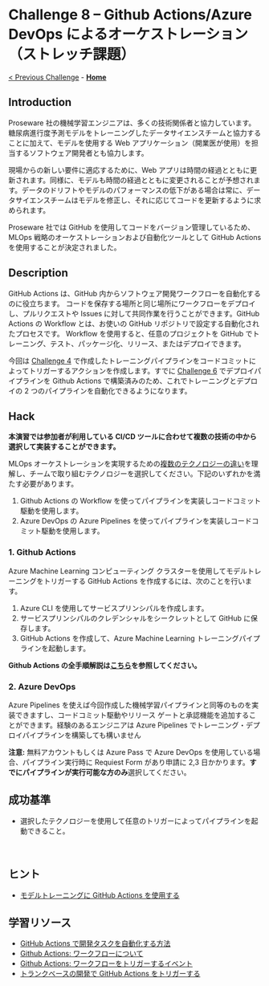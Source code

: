 # Challenge 8 – Github Actions/Azure DevOps によるオーケストレーション（ストレッチ課題）

[< Previous Challenge](./Challenge-07.md) - **[Home](./README.md)**

## Introduction
Proseware 社の機械学習エンジニアは、多くの技術関係者と協力しています。糖尿病進行度予測モデルをトレーニングしたデータサイエンスチームと協力することに加えて、モデルを使用する Web アプリケーション（開業医が使用）を担当するソフトウェア開発者とも協力します。

現場からの新しい要件に適応するために、Web アプリは時間の経過とともに更新されます。同様に、モデルも時間の経過とともに変更されることが予想されます。データのドリフトやモデルのパフォーマンスの低下がある場合は常に、データサイエンスチームはモデルを修正し、それに応じてコードを更新するように求められます。

Proseware 社では GitHub を使用してコードをバージョン管理しているため、MLOps 戦略のオーケストレーションおよび自動化ツールとして GitHub Actions を使用することが決定されました。

## Description

GitHub Actions は、GitHub 内からソフトウェア開発ワークフローを自動化するのに役立ちます。 コードを保存する場所と同じ場所にワークフローをデプロイし、プルリクエストや Issues に対して共同作業を行うことができます。GitHub Actions の Workflow とは、お使いの GitHub リポジトリで設定する自動化されたプロセスです。 Workflow を使用すると、任意のプロジェクトを GitHub でトレーニング、テスト、パッケージ化、リリース、またはデプロイできます。

今回は [Challenge 4](./Challenge-04.md) で作成したトレーニングパイプラインをコードコミットによってトリガーするアクションを作成します。すでに [Challenge 6](./Challenge-06.md) でデプロイパイプラインを Github Actions で構築済みのため、これでトレーニングとデプロイの 2 つのパイプラインを自動化できるようになります。

## Hack

**本演習では参加者が利用している CI/CD ツールに合わせて複数の技術の中から選択して実装することができます。**

MLOps オーケストレーションを実現するための[複数のテクノロジーの違い](https://docs.microsoft.com/azure/architecture/example-scenario/mlops/aml-decision-tree#overall-orchestration-and-scheduling)を理解し、チームで取り組むテクノロジーを選択してください。下記のいずれかを満たす必要があります。

1. Github Actions の Workflow を使ってパイプラインを実装しコードコミット駆動を使用します。
1. Azure DevOps の Azure Pipelines を使ってパイプラインを実装しコードコミット駆動を使用します。

### 1. Github Actions

Azure Machine Learning コンピューティング クラスターを使用してモデルトレーニングをトリガーする GitHub  Actions を作成するには、次のことを行います。

1. Azure CLI を使用してサービスプリンシパルを作成します。
1. サービスプリンシパルのクレデンシャルをシークレットとして GitHub に保存します。
1. GitHub Actions を作成して、Azure Machine Learning トレーニングパイプラインを起動します。

**Github Actions の全手順解説は[こちら](./Solutions/Solution-Challenge-08-1.md)を参照してください。**

### 2. Azure DevOps
Azure Pipelines を使えば今回作成した機械学習パイプラインと同等のものを実装できますし、コードコミット駆動やリリース ゲートと承認機能を追加することができます。経験のあるエンジニアは Azure Pipelines でトレーニング・デプロイパイプラインを構築しても構いません

  **注意:** 無料アカウントもしくは Azure Pass で Azure DevOps を使用している場合、パイプライン実行時に Requiest Form があり申請に 2,3 日かかります。**すでにパイプラインが実行可能な方のみ**選択してください。


## 成功基準
- 選択したテクノロジーを使用して任意のトリガーによってパイプラインを起動できること。

<br>

## ヒント
 - [モデルトレーニングに GitHub Actions を使用する](https://docs.microsoft.com/learn/modules/trigger-azure-machine-learn-jobs-github-actions/4-use-for-model-training)

## 学習リソース
 - [GitHub Actions で開発タスクを自動化する方法](https://docs.microsoft.com/learn/modules/github-actions-automate-tasks/2-github-actions-automate-development-tasks)
 - [Github Actions: ワークフローについて](https://docs.github.com/actions/using-workflows/about-workflows)
 - [Github Actions: ワークフローをトリガーするイベント](https://docs.github.com/actions/using-workflows/events-that-trigger-workflows)
 - [トランクベースの開発で GitHub Actions をトリガーする](https://docs.microsoft.com/learn/modules/trigger-github-actions-trunk-based-development/)